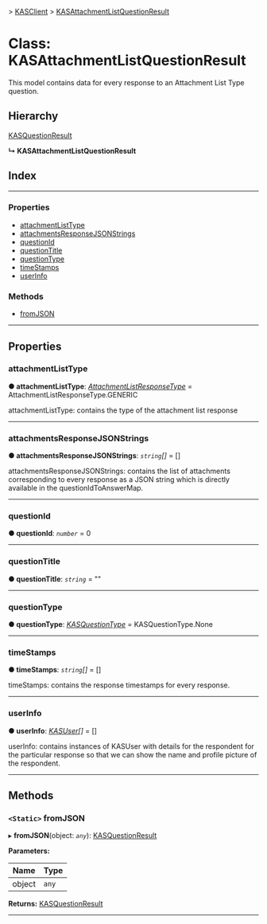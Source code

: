[](../README.md) > [KASClient](../modules/kasclient.md) > [KASAttachmentListQuestionResult](../classes/kasclient.kasattachmentlistquestionresult.md)

# Class: KASAttachmentListQuestionResult

This model contains data for every response to an Attachment List Type question.

## Hierarchy

 [KASQuestionResult](kasclient.kasquestionresult.md)

**↳ KASAttachmentListQuestionResult**

## Index

---

### Properties

* [attachmentListType](kasclient.kasattachmentlistquestionresult.md#attachmentlisttype)
* [attachmentsResponseJSONStrings](kasclient.kasattachmentlistquestionresult.md#attachmentsresponsejsonstrings)
* [questionId](kasclient.kasattachmentlistquestionresult.md#questionid)
* [questionTitle](kasclient.kasattachmentlistquestionresult.md#questiontitle)
* [questionType](kasclient.kasattachmentlistquestionresult.md#questiontype)
* [timeStamps](kasclient.kasattachmentlistquestionresult.md#timestamps)
* [userInfo](kasclient.kasattachmentlistquestionresult.md#userinfo)

### Methods

* [fromJSON](kasclient.kasattachmentlistquestionresult.md#fromjson)

---

## Properties

<a id="attachmentlisttype"></a>

###  attachmentListType

**● attachmentListType**: *[AttachmentListResponseType](../enums/kasclient.attachmentlistresponsetype.md)* =  AttachmentListResponseType.GENERIC

attachmentListType: contains the type of the attachment list response

___
<a id="attachmentsresponsejsonstrings"></a>

###  attachmentsResponseJSONStrings

**● attachmentsResponseJSONStrings**: *`string`[]* =  []

attachmentsResponseJSONStrings: contains the list of attachments corresponding to every response as a JSON string which is directly available in the questionIdToAnswerMap.

___
<a id="questionid"></a>

###  questionId

**● questionId**: *`number`* = 0

___
<a id="questiontitle"></a>

###  questionTitle

**● questionTitle**: *`string`* = ""

___
<a id="questiontype"></a>

###  questionType

**● questionType**: *[KASQuestionType](../enums/kasclient.kasquestiontype.md)* =  KASQuestionType.None

___
<a id="timestamps"></a>

###  timeStamps

**● timeStamps**: *`string`[]* =  []

timeStamps: contains the response timestamps for every response.

___
<a id="userinfo"></a>

###  userInfo

**● userInfo**: *[KASUser](kasclient.kasuser.md)[]* =  []

userInfo: contains instances of KASUser with details for the respondent for the particular response so that we can show the name and profile picture of the respondent.

___

## Methods

<a id="fromjson"></a>

### `<Static>` fromJSON

▸ **fromJSON**(object: *`any`*): [KASQuestionResult](kasclient.kasquestionresult.md)

**Parameters:**

| Name | Type |
| ------ | ------ |
| object | `any` |

**Returns:** [KASQuestionResult](kasclient.kasquestionresult.md)

___

